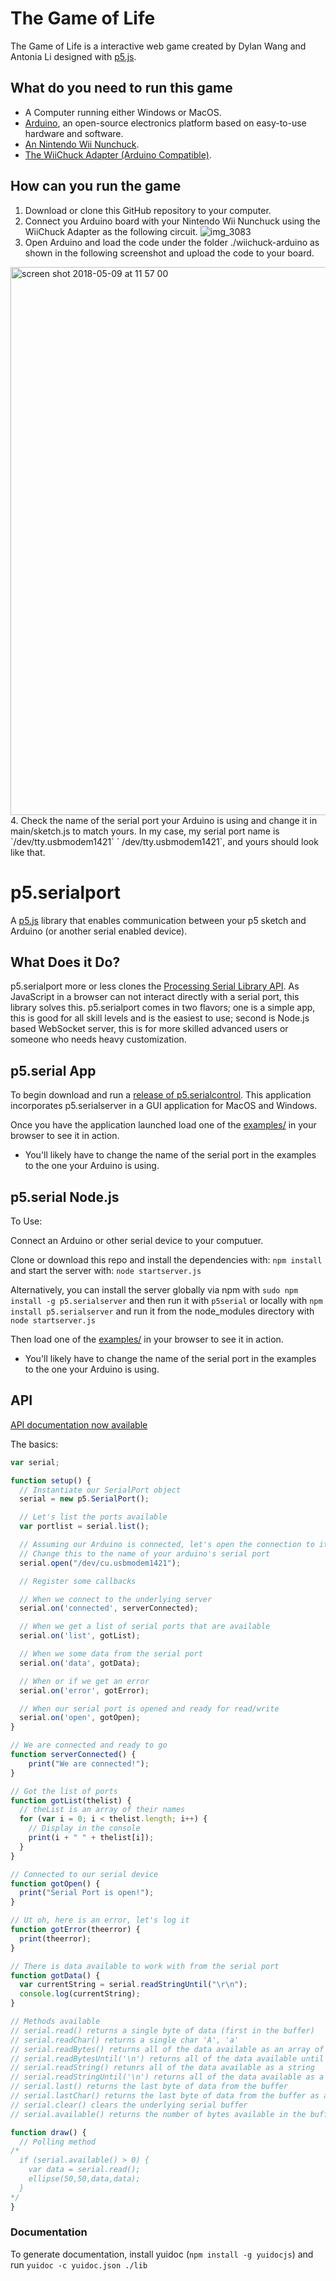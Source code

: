 The Game of Life
=============

The Game of Life is a interactive web game created by Dylan Wang and Antonia Li designed with [p5.js][1].

What do you need to run this game
---- 
- A Computer running either Windows or MacOS.
- [Arduino][2], an open-source electronics platform based on easy-to-use hardware and software.
- [An Nintendo Wii Nunchuck][3].
- [The WiiChuck Adapter (Arduino Compatible)][4].

How can you run the game
---- 
1. Download or clone this GitHub repository to your computer.
2. Connect you Arduino board with your Nintendo Wii Nunchuck using the WiiChuck Adapter as the following circuit.
![img_3083](https://user-images.githubusercontent.com/32665343/39795282-b5fdf308-5381-11e8-8b3b-9a062f12f930.JPG)
3. Open Arduino and load the code under the folder ./wiichuck-arduino as shown in the following screenshot and upload the code to your board.
<img width="877" alt="screen shot 2018-05-09 at 11 57 00" src="https://user-images.githubusercontent.com/32665343/39795156-d4342df2-5380-11e8-98a9-6eebbebd869d.png">
4. Check the name of the serial port your Arduino is using and change it in main/sketch.js to match yours. In my case, my serial port name is `/dev/tty.usbmodem1421` ` /dev/tty.usbmodem1421`, and yours should look like that.














p5.serialport 
=============

A [p5.js][5] library that enables communication between your p5 sketch and Arduino (or another serial enabled device). 

What Does it Do?
---- 

p5.serialport more or less clones the [Processing Serial Library API][6]. As JavaScript in a browser can not interact directly with a serial port, this library solves this. p5.serialport comes in two flavors; one is a simple app, this is good for all skill levels and is the easiest to use; second is Node.js based WebSocket server, this is for more skilled advanced users or someone who needs heavy customization.

p5.serial App
---- 

To begin download and run a [release of p5.serialcontrol][7]. This application incorporates p5.serialserver in a GUI application for MacOS and Windows.

Once you have the application launched load one of the [examples/][8] in your browser to see it in action.  

* You'll likely have to change the name of the serial port in the examples to the one your Arduino is using.

p5.serial Node.js
---- 

To Use:

Connect an Arduino or other serial device to your computuer.

Clone or download this repo and install the dependencies with: `npm install` and start the server with: `node startserver.js`

Alternatively, you can install the server globally via npm with `sudo npm install -g p5.serialserver`  and then run it with `p5serial` or locally with `npm install p5.serialserver` and run it from the node\_modules directory with `node startserver.js`

Then load one of the [examples/][9] in your browser to see it in action.  

* You'll likely have to change the name of the serial port in the examples to the one your Arduino is using.

API
---

[API documentation now available][10]

The basics:
```javascript
var serial;

function setup() {
  // Instantiate our SerialPort object
  serial = new p5.SerialPort();

  // Let's list the ports available
  var portlist = serial.list();

  // Assuming our Arduino is connected, let's open the connection to it
  // Change this to the name of your arduino's serial port
  serial.open("/dev/cu.usbmodem1421");

  // Register some callbacks

  // When we connect to the underlying server
  serial.on('connected', serverConnected);

  // When we get a list of serial ports that are available
  serial.on('list', gotList);

  // When we some data from the serial port
  serial.on('data', gotData);

  // When or if we get an error
  serial.on('error', gotError);

  // When our serial port is opened and ready for read/write
  serial.on('open', gotOpen);
}

// We are connected and ready to go
function serverConnected() {
    print("We are connected!");
}

// Got the list of ports
function gotList(thelist) {
  // theList is an array of their names
  for (var i = 0; i < thelist.length; i++) {
    // Display in the console
    print(i + " " + thelist[i]);
  }
}

// Connected to our serial device
function gotOpen() {
  print("Serial Port is open!");
}

// Ut oh, here is an error, let's log it
function gotError(theerror) {
  print(theerror);
}

// There is data available to work with from the serial port
function gotData() {
  var currentString = serial.readStringUntil("\r\n");
  console.log(currentString);
}

// Methods available
// serial.read() returns a single byte of data (first in the buffer)
// serial.readChar() returns a single char 'A', 'a'
// serial.readBytes() returns all of the data available as an array of bytes
// serial.readBytesUntil('\n') returns all of the data available until a '\n' (line break) is encountered
// serial.readString() retunrs all of the data available as a string
// serial.readStringUntil('\n') returns all of the data available as a tring until a (line break) is encountered
// serial.last() returns the last byte of data from the buffer
// serial.lastChar() returns the last byte of data from the buffer as a char
// serial.clear() clears the underlying serial buffer
// serial.available() returns the number of bytes available in the buffer

function draw() {
  // Polling method
/*
  if (serial.available() > 0) {
    var data = serial.read();
    ellipse(50,50,data,data);
  }
*/
}
```

### Documentation
To generate documentation, install yuidoc (`npm install -g yuidocjs`) and run
`yuidoc -c yuidoc.json ./lib`

[1]:	http://p5js.org/
[2]:	https://www.arduino.cc
[3]:	https://www.amazon.com/Wii-Nunchuk-Controller-White-nintendo/dp/B000IMYKQ0?th=1
[4]:	https://www.dfrobot.com/product-91.html
[5]:	http://p5js.org/
[6]:	https://processing.org/reference/libraries/serial/index.html
[7]:	https://github.com/vanevery/p5.serialcontrol/releases
[8]:	https://github.com/vanevery/p5.serialport/tree/master/examples
[9]:	https://github.com/vanevery/p5.serialport/tree/master/examples
[10]:	http://vanevery.github.io/p5.serialport/docs/classes/p5.serialport.html
